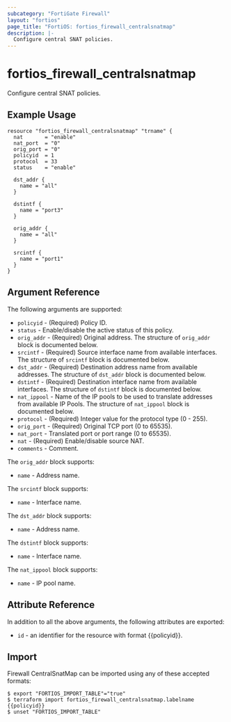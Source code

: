 ```yaml
---
subcategory: "FortiGate Firewall"
layout: "fortios"
page_title: "FortiOS: fortios_firewall_centralsnatmap"
description: |-
  Configure central SNAT policies.
---
```


# fortios_firewall_centralsnatmap
Configure central SNAT policies.

## Example Usage

```hcl
resource "fortios_firewall_centralsnatmap" "trname" {
  nat       = "enable"
  nat_port  = "0"
  orig_port = "0"
  policyid  = 1
  protocol  = 33
  status    = "enable"

  dst_addr {
    name = "all"
  }

  dstintf {
    name = "port3"
  }

  orig_addr {
    name = "all"
  }

  srcintf {
    name = "port1"
  }
}
```

## Argument Reference

The following arguments are supported:

* `policyid` - (Required) Policy ID.
* `status` - Enable/disable the active status of this policy.
* `orig_addr` - (Required) Original address. The structure of `orig_addr` block is documented below.
* `srcintf` - (Required) Source interface name from available interfaces. The structure of `srcintf` block is documented below.
* `dst_addr` - (Required) Destination address name from available addresses. The structure of `dst_addr` block is documented below.
* `dstintf` - (Required) Destination interface name from available interfaces. The structure of `dstintf` block is documented below.
* `nat_ippool` - Name of the IP pools to be used to translate addresses from available IP Pools. The structure of `nat_ippool` block is documented below.
* `protocol` - (Required) Integer value for the protocol type (0 - 255).
* `orig_port` - (Required) Original TCP port (0 to 65535).
* `nat_port` - Translated port or port range (0 to 65535).
* `nat` - (Required) Enable/disable source NAT.
* `comments` - Comment.

The `orig_addr` block supports:

* `name` - Address name.

The `srcintf` block supports:

* `name` - Interface name.

The `dst_addr` block supports:

* `name` - Address name.

The `dstintf` block supports:

* `name` - Interface name.

The `nat_ippool` block supports:

* `name` - IP pool name.


## Attribute Reference

In addition to all the above arguments, the following attributes are exported:
* `id` - an identifier for the resource with format {{policyid}}.

## Import

Firewall CentralSnatMap can be imported using any of these accepted formats:
```
$ export "FORTIOS_IMPORT_TABLE"="true"
$ terraform import fortios_firewall_centralsnatmap.labelname {{policyid}}
$ unset "FORTIOS_IMPORT_TABLE"
```
